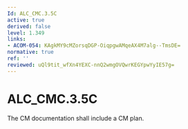 ```yaml
---
Id: ALC_CMC.3.5C
active: true
derived: false
level: 1.349
links:
- ACOM-054: KAgkMY9cMZorsqDGP-OiqpgwAMqeAX4M7alg--TmsDE=
normative: true
ref: ''
reviewed: uQl9tit_wfXn4YEXC-nnQ2wmgOVQwrKEGYpwYyIE57g=
---
```


# ALC_CMC.3.5C

The CM documentation shall include a CM plan.